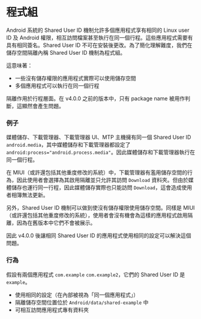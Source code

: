 # 程式組

Android 系統的 Shared User ID 機制允許多個應用程式享有相同的 Linux user ID 及 Android 權限，相互訪問檔案甚至執行在同一個行程。這些應用程式需要有具有相同簽名。Shared User ID 不可在安裝後更改。為了簡化理解難度，我們在儲存空間隔離內稱 Shared User ID 機制為程式組。

這意味著：

* 一些沒有儲存權限的應用程式實際可以使用儲存空間
* 多個應用程式可以執行在同一個行程

隔離作用於行程層面。在 v4.0.0 之前的版本中，只有 package name 被用作判斷，這顯然會產生問題。

### 例子

媒體儲存、下載管理器、下載管理器 UI、MTP 主機擁有同一個 Shared User ID `android.media`，其中媒體儲存和下載管理器都設定了 `android:process="android.process.media"`。因此媒體儲存和下載管理器執行在同一個行程。

在 MIUI（或許還包括其他重度修改的系統）中，下載管理器有濫用儲存空間的行為，因此使用者會選擇為其啟用隔離並只允許其訪問 `Download` 資料夾。但由於媒體儲存也運行同一行程，因此媒體儲存實際也只能訪問 `Download`，這會造成使用者相簿無法更新。

另外，Shared User ID 機制可以做到使沒有儲存權限使用儲存空間。同樣是 MIUI（或許還包括其他重度修改的系統），使用者會沒有機會為這樣的應用程式啟用隔離，因為在舊版本中它們不會被展示。

因此 v4.0.0 後讓相同 Shared User ID 的應用程式使用相同的設定可以解決這個問題。

### 行為

假設有兩個應用程式 `com.example` `com.example2`，它們的 Shared User ID 是 `example`。

* 使用相同的設定（在內部被視為「同一個應用程式」）
* 隔離儲存空間位置位於 `Android/data/shared-example` 中
* 可相互訪問應用程式專有資料夾